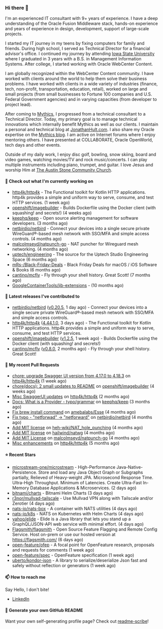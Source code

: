 ### Hi there 👋

I'm an experienced IT consultant with 9+ years of experience. I have a deep understanding of the Oracle Fusion Middleware stack, hands-on experience and years of experience in design, development, support of large-scale projects.

I started my IT journey in my teens by fixing computers for family and friends. During high school, I served as Technical Director for a financial advisor's office. I continued my journey by attending [Iowa State University](iastate.edu) where I graduated in 3 years with a B.S. in Management Information Systems. After college, I started working with Oracle WebCenter Content.

I am globally recognized within the WebCenter Content community. I have worked with clients around the world to help them solve their business problems. I have worked with clients in a wide variety of industries (finance, tech, non-profit, transportation, education, retail), worked on large and small projects (from small businesses to Fortune 100 companies and U.S. Federal Government agencies) and in varying capacities (from developer to project lead).

After coming to [Mythics](https://www.mythics.com/), I progressed from a technical consultant to a Technical Director. Today, my primary goal is to manage technical innovations which internally benefit Mythics as well as our clients. I maintain a personal and technical blog at [JonathanHult.com](https://jonathanhult.com). I also share my Oracle expertise on the [Mythics blog](https://www.mythics.com/about/blog/). I am active on Internet forums where I enjoy mentoring others. I have presented at COLLABORATE, Oracle OpenWorld, tech days and other events.

Outside of my daily work, I enjoy disc golf, bowling, snow skiing, board and video games, watching movies/TV and rock music/concerts. I can play multiple instruments including piano, trumpet, and guitar. I love Jesus and worship Him at [The Austin Stone Community Church](https://austinstone.org/).

#### 👷 Check out what I'm currently working on

- [http4k/http4k](https://github.com/http4k/http4k) - The Functional toolkit for Kotlin HTTP applications. http4k provides a simple and uniform way to serve, consume, and test HTTP services. (1 week ago)
- [openshift/imagebuilder](https://github.com/openshift/imagebuilder) - Builds Dockerfile using the Docker client (with squashing! and secrets!) (4 weeks ago)
- [keephq/keep](https://github.com/keephq/keep) - Open source alerting management for software developers. (3 months ago)
- [netbirdio/netbird](https://github.com/netbirdio/netbird) - Connect your devices into a single secure private WireGuard®-based mesh network with SSO/MFA and simple access controls. (4 months ago)
- [malcolmseyd/natpunch-go](https://github.com/malcolmseyd/natpunch-go) - NAT puncher for Wireguard mesh networking. (4 months ago)
- [uptech/engineering](https://github.com/uptech/engineering) - The source for the Uptech Studio Engineering Space (6 months ago)
- [mRs-/Black-Friday-Deals](https://github.com/mRs-/Black-Friday-Deals) - Black Friday Deals for macOS / iOS Software &amp; Books (6 months ago)
- [cantino/mcfly](https://github.com/cantino/mcfly) - Fly through your shell history. Great Scott! (7 months ago)
- [GoogleContainerTools/jib-extensions](https://github.com/GoogleContainerTools/jib-extensions) -  (10 months ago)

#### 🔭 Latest releases I've contributed to

- [netbirdio/netbird](https://github.com/netbirdio/netbird) ([v0.20.5](https://github.com/netbirdio/netbird/releases/tag/v0.20.5), 1 day ago) - Connect your devices into a single secure private WireGuard®-based mesh network with SSO/MFA and simple access controls.
- [http4k/http4k](https://github.com/http4k/http4k) ([4.44.1.0](https://github.com/http4k/http4k/releases/tag/4.44.1.0), 3 days ago) - The Functional toolkit for Kotlin HTTP applications. http4k provides a simple and uniform way to serve, consume, and test HTTP services.
- [openshift/imagebuilder](https://github.com/openshift/imagebuilder) ([v1.2.5](https://github.com/openshift/imagebuilder/releases/tag/v1.2.5), 1 week ago) - Builds Dockerfile using the Docker client (with squashing! and secrets!)
- [cantino/mcfly](https://github.com/cantino/mcfly) ([v0.8.0](https://github.com/cantino/mcfly/releases/tag/v0.8.0), 2 months ago) - Fly through your shell history. Great Scott!

#### 🔨 My recent Pull Requests

- [chore: upgrade Swagger UI version from 4.17.0 to 4.18.3](https://github.com/http4k/http4k/pull/903) on [http4k/http4k](https://github.com/http4k/http4k) (1 week ago)
- [chore(docs): 2 small updates to README](https://github.com/openshift/imagebuilder/pull/253) on [openshift/imagebuilder](https://github.com/openshift/imagebuilder) (4 weeks ago)
- [Misc SwaggerUI updates](https://github.com/http4k/http4k/pull/864) on [http4k/http4k](https://github.com/http4k/http4k) (2 months ago)
- [Docs: What is a Provider - typo/grammar](https://github.com/keephq/keep/pull/44) on [keephq/keep](https://github.com/keephq/keep) (3 months ago)
- [Fix brew install command](https://github.com/amebalabs/Esse/pull/18) on [amebalabs/Esse](https://github.com/amebalabs/Esse) (4 months ago)
- [Fix typo - &#34;netforwad&#34; -&gt; &#34;netforward&#34;](https://github.com/netbirdio/netbird/pull/647) on [netbirdio/netbird](https://github.com/netbirdio/netbird) (4 months ago)
- [Add MIT license](https://github.com/heh-wiki/NAT_hole_punching/pull/3) on [heh-wiki/NAT_hole_punching](https://github.com/heh-wiki/NAT_hole_punching) (4 months ago)
- [Add MIT license](https://github.com/hailwind/natwg/pull/1) on [hailwind/natwg](https://github.com/hailwind/natwg) (4 months ago)
- [Add MIT License](https://github.com/malcolmseyd/natpunch-go/pull/10) on [malcolmseyd/natpunch-go](https://github.com/malcolmseyd/natpunch-go) (4 months ago)
- [Misc enhancements](https://github.com/http4k/http4k/pull/836) on [http4k/http4k](https://github.com/http4k/http4k) (5 months ago)

#### ⭐ Recent Stars

- [microstream-one/microstream](https://github.com/microstream-one/microstream) - High-Performance Java-Native-Persistence. Store and load any Java Object Graph or Subgraphs partially, Relieved of Heavy-weight JPA. Microsecond Response Time. Ultra-High Throughput. Minimum of Latencies. Create Ultra-Fast In-Memory Database Applications &amp; Microservices. (2 days ago)
- [bitnami/charts](https://github.com/bitnami/charts) - Bitnami Helm Charts (3 days ago)
- [r3nor/mullvad-tailscale](https://github.com/r3nor/mullvad-tailscale) - Use Mullvad VPN along with Tailscale and/or Zerotier (4 days ago)
- [nats-io/nats-box](https://github.com/nats-io/nats-box) - A container with NATS utilities (4 days ago)
- [nats-io/k8s](https://github.com/nats-io/k8s) - NATS on Kubernetes with Helm Charts (4 days ago)
- [yahoo/elide](https://github.com/yahoo/elide) - Elide is a Java library that lets you stand up a GraphQL/JSON-API web service with minimal effort. (4 days ago)
- [Flagsmith/flagsmith](https://github.com/Flagsmith/flagsmith) - Open Source Feature Flagging and Remote Config Service. Host on-prem or use our hosted version at https://flagsmith.com/ (6 days ago)
- [open-feature/ofep](https://github.com/open-feature/ofep) - A focal point for OpenFeature research, proposals and requests for comments (1 week ago)
- [open-feature/spec](https://github.com/open-feature/spec) - OpenFeature specification (1 week ago)
- [uberto/kondor-json](https://github.com/uberto/kondor-json) - A library to serialize/deserialize Json fast and safely without reflection or generators (1 week ago)

#### 📫 How to reach me

Say Hello, I don't bite!

- [LinkedIn](https://www.linkedin.com/in/jonathanhult)

#### 📖 Generate your own GitHub README

Want your own self-generating profile page? Check out [readme-scribe](https://github.com/muesli/readme-scribe)!
